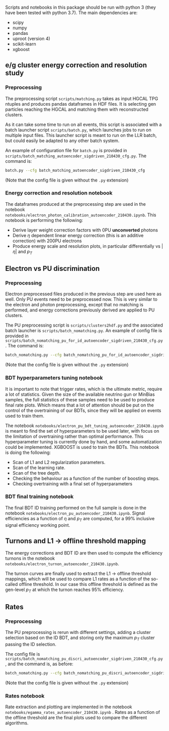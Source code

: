 Scripts and notebooks in this package should be run with python 3 (they have been tested with python 3.7). The main dependencies are:
- scipy
- numpy
- pandas
- uproot (version 4)
- scikit-learn
- xgboost

## e/g cluster energy correction and resolution study
### Preprocessing
The preprocessing script `scripts/matching.py` takes as input HGCAL TPG ntuples and produces pandas dataframes in HDF files. It is selecting gen particles reaching the HGCAL and matching them with reconstructed clusters.

As it can take some time to run on all events, this script is associated with a batch launcher script `scripts/batch.py`, which launches jobs to run on multiple input files. This launcher script is meant to run on the LLR batch, but could easily be adapted to any other batch system.

An example of configuration file for `batch.py` is provided in `scripts/batch_matching_autoencoder_sigdriven_210430_cfg.py`. The command is:
```bash
batch.py --cfg batch_matching_autoencoder_sigdriven_210430_cfg
```
(Note that the config file is given without the `.py` extension)

### Energy correction and resolution notebook
The dataframes produced at the preprocessing step are used in the notebook `notebooks/electron_photon_calibration_autoencoder_210430.ipynb`. This notebook is performing the following:
- Derive layer weight correction factors with 0PU **unconverted** photons
- Derive $\eta$ dependent linear energy correction (this is an additive correction) with 200PU electrons
- Produce energy scale and resolution plots, in particular differentially vs  $|\eta|$ and $p_T$

## Electron vs PU discrimination
### Preprocessing
Electron preprocessed files produced in the previous step are used here as well. Only PU events need to be preprocessed now. This is very similar to the electron and photon preprocessing, except that no matching is performed, and energy corrections previously derived are applied to PU clusters.

The PU preprocessing script is `scripts/clusters2hdf.py` and the associated batch launcher is `scripts/batch_nomatching.py`. An example of config file is provided in `scripts/batch_nomatching_pu_for_id_autoencoder_sigdriven_210430_cfg.py`. The command is:
```bash
batch_nomatching.py --cfg batch_nomatching_pu_for_id_autoencoder_sigdriven_210430_cfg
```
(Note that the config file is given without the `.py` extension)


### BDT hyperparameters tuning notebook
It is important to note that trigger rates, which is the ultimate metric, require a lot of statistics. Given the size of the available neutrino gun or MinBias samples, the full statistics of these samples need to be used to produce final rate plots. Which means that a lot of attention should be put on the control of the overtraining of our BDTs, since they will be applied on events used to train them.

The notebook `notebooks/electron_pu_bdt_tuning_autoencoder_210430.ipynb` is meant to find the set of hyperparameters to be used later, with focus on the limitation of overtraining rather than optimal performance. This hyperparameter tuning is currently done by hand, and some automatization could be implemented.  XGBOOST is used to train the BDTs. This notebook is doing the following:
- Scan of L1 and L2 regularization parameters. 
- Scan of the learning rate. 
- Scan of the tree depth. 
- Checking the behaviour as a function of the number of boosting steps. 
- Checking overtraining with a final set of hyperparameters

### BDT final training notebook
The final BDT ID training performed on the full sample is done in the notebook `notebooks/electron_pu_autoencoder_210430.ipynb`. Signal efficiencies as a function of $\eta$ and $p_T$ are computed, for a 99% inclusive signal efficiency working point.

## Turnons and L1 $\to$ offline threshold mapping
The energy corrections and BDT ID are then used to compute the efficiency turnons in the notebook `notebooks/electron_turnon_autoencoder_210430.ipynb`. 

The turnon curves are finally used to extract the L1 $\to$ offline threshold mappings, which will be used to compare L1 rates as a function of the so-called offline threshold. In our case this offline threshold is defined as the gen-level $p_T$ at which the turnon reaches 95% efficiency.

## Rates
### Preprocessing
The PU preprocessing is rerun with different settings, adding a cluster selection based on the ID BDT, and storing only the maximum $p_T$ cluster passing the ID selection.

The config file is `scripts/batch_nomatching_pu_discri_autoencoder_sigdriven_210430_cfg.py`, and the command is, as before:
```bash
batch_nomatching.py --cfg batch_nomatching_pu_discri_autoencoder_sigdriven_210430_cfg
```
(Note that the config file is given without the `.py` extension)

### Rates notebook
Rate extraction and plotting are implemented in the notebook `notebooks/egamma_rates_autoencoder_210430.ipynb` . Rates as a function of the offline threshold are the final plots used to compare the different algorithms.
